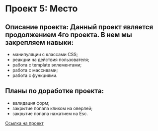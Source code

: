 # Проект 5: Место

## **Описание проекта:**  Данный проект является продолжением 4го проекта. В нем мы закрепляем навыки:

* манипуляции с классами CSS;
* реакции на действия пользователя;
* работа с template эллементами;
* работа с массивами;
* работа с функциями.

## **Планы по доработке проекта:**

* валидация форм;
* закрытие попапа кликом на оверлей;
* закрытие попапа нажатием на Esc.

[Ссылка на проект](https://elizavetakochneva.github.io/mesto/index.html)
